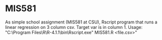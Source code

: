 # MIS581
As simple school assignment (MIS581 at CSU), Rscript program that runs a linear regression on 3 column csv.
Target var is in column 1. Usage:
"C:\Program Files\R\R-4.1.1\bin\Rscript.exe" MIS581.R <file.csv>"
